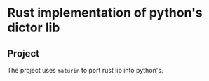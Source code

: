 # Rust implementation of python's dictor lib

## Project

The project uses `maturin` to port rust lib into python's.
